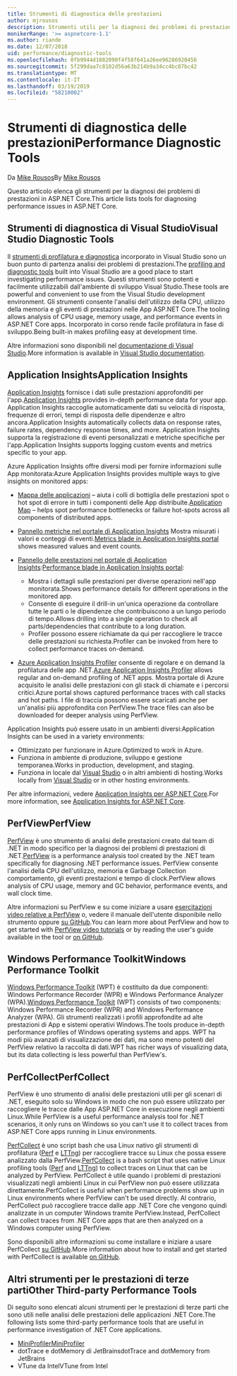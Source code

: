 ```yaml
---
title: Strumenti di diagnostica delle prestazioni
author: mjrousos
description: Strumenti utili per la diagnosi dei problemi di prestazioni nelle App ASP.NET Core.
monikerRange: '>= aspnetcore-1.1'
ms.author: riande
ms.date: 12/07/2018
uid: performance/diagnostic-tools
ms.openlocfilehash: 0fb9944d1082090f4f58f641a26ee96286920456
ms.sourcegitcommit: 5f299daa7c8102d56a63b214b9a34cc4bc87bc42
ms.translationtype: MT
ms.contentlocale: it-IT
ms.lasthandoff: 03/19/2019
ms.locfileid: "58210002"
---
```

# <a name="performance-diagnostic-tools"></a><span data-ttu-id="74243-103">Strumenti di diagnostica delle prestazioni</span><span class="sxs-lookup"><span data-stu-id="74243-103">Performance Diagnostic Tools</span></span>

<span data-ttu-id="74243-104">Da [Mike Rousos](https://github.com/mjrousos)</span><span class="sxs-lookup"><span data-stu-id="74243-104">By [Mike Rousos](https://github.com/mjrousos)</span></span>

<span data-ttu-id="74243-105">Questo articolo elenca gli strumenti per la diagnosi dei problemi di prestazioni in ASP.NET Core.</span><span class="sxs-lookup"><span data-stu-id="74243-105">This article lists tools for diagnosing performance issues in ASP.NET Core.</span></span>

## <a name="visual-studio-diagnostic-tools"></a><span data-ttu-id="74243-106">Strumenti di diagnostica di Visual Studio</span><span class="sxs-lookup"><span data-stu-id="74243-106">Visual Studio Diagnostic Tools</span></span>

<span data-ttu-id="74243-107">Il [strumenti di profilatura e diagnostica](/visualstudio/profiling) incorporato in Visual Studio sono un buon punto di partenza analisi dei problemi di prestazioni.</span><span class="sxs-lookup"><span data-stu-id="74243-107">The [profiling and diagnostic tools](/visualstudio/profiling) built into Visual Studio are a good place to start investigating performance issues.</span></span> <span data-ttu-id="74243-108">Questi strumenti sono potenti e facilmente utilizzabili dall'ambiente di sviluppo Visual Studio.</span><span class="sxs-lookup"><span data-stu-id="74243-108">These tools are powerful and convenient to use from the Visual Studio development environment.</span></span> <span data-ttu-id="74243-109">Gli strumenti consente l'analisi dell'utilizzo della CPU, utilizzo della memoria e gli eventi di prestazioni nelle App ASP.NET Core.</span><span class="sxs-lookup"><span data-stu-id="74243-109">The tooling allows analysis of CPU usage, memory usage, and performance events in ASP.NET Core apps.</span></span> <span data-ttu-id="74243-110">Incorporato in corso rende facile profilatura in fase di sviluppo.</span><span class="sxs-lookup"><span data-stu-id="74243-110">Being built-in makes profiling easy at development time.</span></span>

<span data-ttu-id="74243-111">Altre informazioni sono disponibili nel [documentazione di Visual Studio](/visualstudio/profiling/profiling-overview).</span><span class="sxs-lookup"><span data-stu-id="74243-111">More information is available in [Visual Studio documentation](/visualstudio/profiling/profiling-overview).</span></span>

## <a name="application-insights"></a><span data-ttu-id="74243-112">Application Insights</span><span class="sxs-lookup"><span data-stu-id="74243-112">Application Insights</span></span>

<span data-ttu-id="74243-113">[Application Insights](/azure/application-insights/app-insights-overview) fornisce i dati sulle prestazioni approfonditi per l'app.</span><span class="sxs-lookup"><span data-stu-id="74243-113">[Application Insights](/azure/application-insights/app-insights-overview) provides in-depth performance data for your app.</span></span> <span data-ttu-id="74243-114">Application Insights raccoglie automaticamente dati su velocità di risposta, frequenze di errori, tempi di risposta delle dipendenze e altro ancora.</span><span class="sxs-lookup"><span data-stu-id="74243-114">Application Insights automatically collects data on response rates, failure rates, dependency response times, and more.</span></span> <span data-ttu-id="74243-115">Application Insights supporta la registrazione di eventi personalizzati e metriche specifiche per l'app.</span><span class="sxs-lookup"><span data-stu-id="74243-115">Application Insights supports logging custom events and metrics specific to your app.</span></span>

<span data-ttu-id="74243-116">Azure Application Insights offre diversi modi per fornire informazioni sulle App monitorata:</span><span class="sxs-lookup"><span data-stu-id="74243-116">Azure Application Insights provides multiple ways to give insights on monitored apps:</span></span>

- <span data-ttu-id="74243-117">[Mappa delle applicazioni](/azure/application-insights/app-insights-app-map) – aiuta i colli di bottiglia delle prestazioni spot o hot spot di errore in tutti i componenti delle App distribuite.</span><span class="sxs-lookup"><span data-stu-id="74243-117">[Application Map](/azure/application-insights/app-insights-app-map) – helps spot performance bottlenecks or failure hot-spots across all components of distributed apps.</span></span>
- <span data-ttu-id="74243-118">[Pannello metriche nel portale di Application Insights](/azure/application-insights/app-insights-metrics-explorer?toc=/azure/azure-monitor/toc.json) Mostra misurati i valori e conteggi di eventi.</span><span class="sxs-lookup"><span data-stu-id="74243-118">[Metrics blade in Application Insights portal](/azure/application-insights/app-insights-metrics-explorer?toc=/azure/azure-monitor/toc.json) shows measured values and event counts.</span></span>
- <span data-ttu-id="74243-119">[Pannello delle prestazioni nel portale di Application Insights](/azure/application-insights/app-insights-tutorial-performance):</span><span class="sxs-lookup"><span data-stu-id="74243-119">[Performance blade in Application Insights portal](/azure/application-insights/app-insights-tutorial-performance):</span></span>

  - <span data-ttu-id="74243-120">Mostra i dettagli sulle prestazioni per diverse operazioni nell'app monitorata.</span><span class="sxs-lookup"><span data-stu-id="74243-120">Shows performance details for different operations in the monitored app.</span></span>
  - <span data-ttu-id="74243-121">Consente di eseguire il drill-in un'unica operazione da controllare tutte le parti o le dipendenze che contribuiscono a un lungo periodo di tempo.</span><span class="sxs-lookup"><span data-stu-id="74243-121">Allows drilling into a single operation to check all parts/dependencies that contribute to a long duration.</span></span>
  - <span data-ttu-id="74243-122">Profiler possono essere richiamate da qui per raccogliere le tracce delle prestazioni su richiesta.</span><span class="sxs-lookup"><span data-stu-id="74243-122">Profiler can be invoked from here to collect performance traces on-demand.</span></span>

- <span data-ttu-id="74243-123">[Azure Application Insights Profiler](/azure/azure-monitor/app/profiler) consente di regolare e on demand la profilatura delle app .NET.</span><span class="sxs-lookup"><span data-stu-id="74243-123">[Azure Application Insights Profiler](/azure/azure-monitor/app/profiler) allows regular and on-demand profiling of .NET apps.</span></span>  <span data-ttu-id="74243-124">Mostra portale di Azure acquisito le analisi delle prestazioni con gli stack di chiamate e i percorsi critici.</span><span class="sxs-lookup"><span data-stu-id="74243-124">Azure portal shows captured performance traces with call stacks and hot paths.</span></span> <span data-ttu-id="74243-125">I file di traccia possono essere scaricati anche per un'analisi più approfondita con PerfView.</span><span class="sxs-lookup"><span data-stu-id="74243-125">The trace files can also be downloaded for deeper analysis using PerfView.</span></span>

<span data-ttu-id="74243-126">Application Insights può essere usato in un ambienti diversi:</span><span class="sxs-lookup"><span data-stu-id="74243-126">Application Insights can be used in a variety environments:</span></span>

- <span data-ttu-id="74243-127">Ottimizzato per funzionare in Azure.</span><span class="sxs-lookup"><span data-stu-id="74243-127">Optimized to work in Azure.</span></span>
- <span data-ttu-id="74243-128">Funziona in ambiente di produzione, sviluppo e gestione temporanea.</span><span class="sxs-lookup"><span data-stu-id="74243-128">Works in production, development, and staging.</span></span>
- <span data-ttu-id="74243-129">Funziona in locale dal [Visual Studio](/azure/application-insights/app-insights-visual-studio) o in altri ambienti di hosting.</span><span class="sxs-lookup"><span data-stu-id="74243-129">Works locally from [Visual Studio](/azure/application-insights/app-insights-visual-studio) or in other hosting environments.</span></span>

<span data-ttu-id="74243-130">Per altre informazioni, vedere [Application Insights per ASP.NET Core](/azure/application-insights/app-insights-asp-net-core).</span><span class="sxs-lookup"><span data-stu-id="74243-130">For more information, see [Application Insights for ASP.NET Core](/azure/application-insights/app-insights-asp-net-core).</span></span>

## <a name="perfview"></a><span data-ttu-id="74243-131">PerfView</span><span class="sxs-lookup"><span data-stu-id="74243-131">PerfView</span></span>

<span data-ttu-id="74243-132">[PerfView](https://github.com/Microsoft/perfview) è uno strumento di analisi delle prestazioni creato dal team di .NET in modo specifico per la diagnosi dei problemi di prestazioni di .NET.</span><span class="sxs-lookup"><span data-stu-id="74243-132">[PerfView](https://github.com/Microsoft/perfview) is a performance analysis tool created by the .NET team specifically for diagnosing .NET performance issues.</span></span> <span data-ttu-id="74243-133">PerfView consente l'analisi della CPU dell'utilizzo, memoria e Garbage Collection comportamento, gli eventi prestazioni e tempo di clock.</span><span class="sxs-lookup"><span data-stu-id="74243-133">PerfView allows analysis of CPU usage, memory and GC behavior, performance events, and wall clock time.</span></span>

<span data-ttu-id="74243-134">Altre informazioni su PerfView e su come iniziare a usare [esercitazioni video relative a PerfView](http://channel9.msdn.com/Series/PerfView-Tutorial) o, vedere il manuale dell'utente disponibile nello strumento oppure [su GitHub](https://github.com/Microsoft/perfview).</span><span class="sxs-lookup"><span data-stu-id="74243-134">You can learn more about PerfView and how to get started with [PerfView video tutorials](http://channel9.msdn.com/Series/PerfView-Tutorial) or by reading the user's guide available in the tool or [on GitHub](https://github.com/Microsoft/perfview).</span></span>

## <a name="windows-performance-toolkit"></a><span data-ttu-id="74243-135">Windows Performance Toolkit</span><span class="sxs-lookup"><span data-stu-id="74243-135">Windows Performance Toolkit</span></span>

<span data-ttu-id="74243-136">[Windows Performance Toolkit](/windows-hardware/test/wpt/) (WPT) è costituito da due componenti: Windows Performance Recorder (WPR) e Windows Performance Analyzer (WPA).</span><span class="sxs-lookup"><span data-stu-id="74243-136">[Windows Performance Toolkit](/windows-hardware/test/wpt/) (WPT) consists of two components: Windows Performance Recorder (WPR) and Windows Performance Analyzer (WPA).</span></span> <span data-ttu-id="74243-137">Gli strumenti realizzati i profili approfondite ad alte prestazioni di App e sistemi operativi Windows.</span><span class="sxs-lookup"><span data-stu-id="74243-137">The tools produce in-depth performance profiles of Windows operating systems and apps.</span></span> <span data-ttu-id="74243-138">WPT ha modi più avanzati di visualizzazione dei dati, ma sono meno potenti del PerfView relativo la raccolta di dati.</span><span class="sxs-lookup"><span data-stu-id="74243-138">WPT has richer ways of visualizing data, but its data collecting is less powerful than PerfView's.</span></span>

## <a name="perfcollect"></a><span data-ttu-id="74243-139">PerfCollect</span><span class="sxs-lookup"><span data-stu-id="74243-139">PerfCollect</span></span>

<span data-ttu-id="74243-140">PerfView è uno strumento di analisi delle prestazioni utili per gli scenari di .NET, eseguito solo su Windows in modo che non può essere utilizzato per raccogliere le tracce dalle App ASP.NET Core in esecuzione negli ambienti Linux.</span><span class="sxs-lookup"><span data-stu-id="74243-140">While PerfView is a useful performance analysis tool for .NET scenarios, it only runs on Windows so you can't use it to collect traces from ASP.NET Core apps running in Linux environments.</span></span>

<span data-ttu-id="74243-141">[PerfCollect](https://github.com/dotnet/coreclr/blob/master/Documentation/project-docs/linux-performance-tracing.md) è uno script bash che usa Linux nativo gli strumenti di profilatura ([Perf](https://perf.wiki.kernel.org/index.php/Main_Page) e [LTTng](https://lttng.org/)) per raccogliere tracce su Linux che possa essere analizzato dalla PerfView.</span><span class="sxs-lookup"><span data-stu-id="74243-141">[PerfCollect](https://github.com/dotnet/coreclr/blob/master/Documentation/project-docs/linux-performance-tracing.md) is a bash script that uses native Linux profiling tools ([Perf](https://perf.wiki.kernel.org/index.php/Main_Page) and [LTTng](https://lttng.org/)) to collect traces on Linux that can be analyzed by PerfView.</span></span> <span data-ttu-id="74243-142">PerfCollect è utile quando i problemi di prestazioni visualizzati negli ambienti Linux in cui PerfView non può essere utilizzata direttamente.</span><span class="sxs-lookup"><span data-stu-id="74243-142">PerfCollect is useful when performance problems show up in Linux environments where PerfView can't be used directly.</span></span> <span data-ttu-id="74243-143">Al contrario, PerfCollect può raccogliere tracce dalle app .NET Core che vengono quindi analizzate in un computer Windows tramite PerfView.</span><span class="sxs-lookup"><span data-stu-id="74243-143">Instead, PerfCollect can collect traces from .NET Core apps that are then analyzed on a Windows computer using PerfView.</span></span>

<span data-ttu-id="74243-144">Sono disponibili altre informazioni su come installare e iniziare a usare PerfCollect [su GitHub](https://github.com/dotnet/coreclr/blob/master/Documentation/project-docs/linux-performance-tracing.md).</span><span class="sxs-lookup"><span data-stu-id="74243-144">More information about how to install and get started with PerfCollect is available [on GitHub](https://github.com/dotnet/coreclr/blob/master/Documentation/project-docs/linux-performance-tracing.md).</span></span>

## <a name="other-third-party-performance-tools"></a><span data-ttu-id="74243-145">Altri strumenti per le prestazioni di terze parti</span><span class="sxs-lookup"><span data-stu-id="74243-145">Other Third-party Performance Tools</span></span>

<span data-ttu-id="74243-146">Di seguito sono elencati alcuni strumenti per le prestazioni di terze parti che sono utili nelle analisi delle prestazioni delle applicazioni .NET Core.</span><span class="sxs-lookup"><span data-stu-id="74243-146">The following lists some third-party performance tools that are useful in performance investigation of .NET Core applications.</span></span>

- [<span data-ttu-id="74243-147">MiniProfiler</span><span class="sxs-lookup"><span data-stu-id="74243-147">MiniProfiler</span></span>](https://miniprofiler.com/)
- <span data-ttu-id="74243-148">dotTrace e dotMemory di JetBrains</span><span class="sxs-lookup"><span data-stu-id="74243-148">dotTrace and dotMemory from JetBrains</span></span>
- <span data-ttu-id="74243-149">VTune da Intel</span><span class="sxs-lookup"><span data-stu-id="74243-149">VTune from Intel</span></span>
